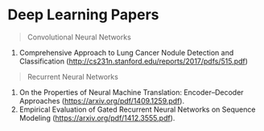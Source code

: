 # Deep Learning Papers

> Convolutional Neural Networks

1. Comprehensive Approach to Lung Cancer Nodule Detection and Classification (http://cs231n.stanford.edu/reports/2017/pdfs/515.pdf)

> Recurrent Neural Networks

1. On the Properties of Neural Machine Translation: Encoder–Decoder Approaches (https://arxiv.org/pdf/1409.1259.pdf). 
2. Empirical Evaluation of Gated Recurrent Neural Networks on Sequence Modeling (https://arxiv.org/pdf/1412.3555.pdf).
